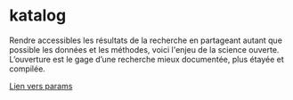 # katalog
Rendre accessibles les résultats de la recherche en partageant autant que possible les données et les méthodes, voici l'enjeu de la science ouverte. L’ouverture est le gage d’une recherche mieux documentée, plus étayée et compilée.

[Lien vers params](../../edit/master/docs/param.json)
